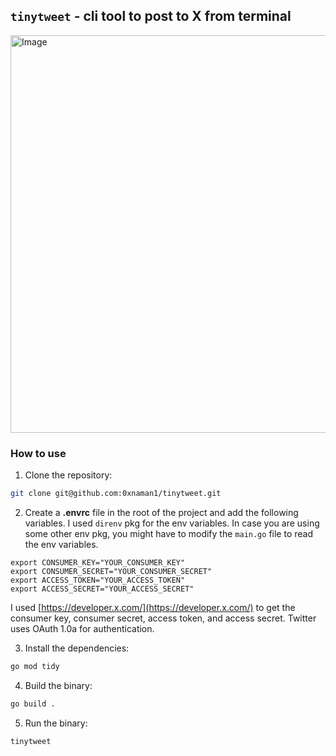 ## `tinytweet` - cli tool to post to X from terminal

<img width="1193" height="636" alt="Image" src="https://github.com/user-attachments/assets/10dfe02e-dba0-4378-9cd2-c7f1e497f694" />

### How to use

1. Clone the repository:
```bash
git clone git@github.com:0xnaman1/tinytweet.git
```

2. Create a **.envrc** file in the root of the project and add the following variables. I used `direnv` pkg for the env variables. In case you are using some other env pkg, you might have to modify the `main.go` file to read the env variables.

```.env
export CONSUMER_KEY="YOUR_CONSUMER_KEY"
export CONSUMER_SECRET="YOUR_CONSUMER_SECRET"
export ACCESS_TOKEN="YOUR_ACCESS_TOKEN"
export ACCESS_SECRET="YOUR_ACCESS_SECRET"
```

I used [https://developer.x.com/](https://developer.x.com/) to get the consumer key, consumer secret, access token, and access secret. Twitter uses OAuth 1.0a for authentication.

3. Install the dependencies:

```bash
go mod tidy
```

4. Build the binary:

```bash
go build .
```

5. Run the binary:

```bash
tinytweet
```
